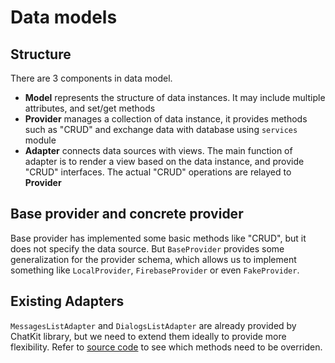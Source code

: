 # Data models

## Structure
There are 3 components in data model. 
- **Model** represents the structure of data instances. It may include multiple attributes, and set/get methods
- **Provider** manages a collection of data instance, it provides methods such as "CRUD" and exchange data with database using `services` module
- **Adapter** connects data sources with views. The main function of adapter is to render a view based on the data instance, and provide "CRUD" interfaces. The actual "CRUD" operations are relayed to **Provider**

## Base provider and concrete provider
Base provider has implemented some basic methods like "CRUD", but it does not specify the data source. But `BaseProvider` provides some generalization for the provider schema, which allows us to implement something like `LocalProvider`, `FirebaseProvider` or even `FakeProvider`.


## Existing Adapters
`MessagesListAdapter` and `DialogsListAdapter` are already provided by ChatKit library, but we need to extend them ideally to provide more flexibility. Refer to [source code](https://github.com/stfalcon-studio/ChatKit) to see which methods need to be overriden.